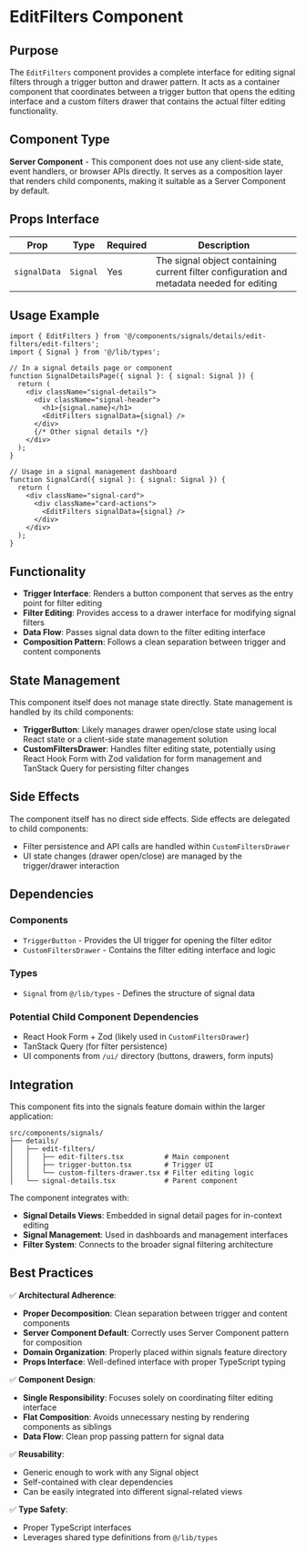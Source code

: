 # EditFilters Component

## Purpose

The `EditFilters` component provides a complete interface for editing signal filters through a trigger button and drawer pattern. It acts as a container component that coordinates between a trigger button that opens the editing interface and a custom filters drawer that contains the actual filter editing functionality.

## Component Type

**Server Component** - This component does not use any client-side state, event handlers, or browser APIs directly. It serves as a composition layer that renders child components, making it suitable as a Server Component by default.

## Props Interface

| Prop | Type | Required | Description |
|------|------|----------|-------------|
| `signalData` | `Signal` | Yes | The signal object containing current filter configuration and metadata needed for editing |

## Usage Example

```tsx
import { EditFilters } from '@/components/signals/details/edit-filters/edit-filters';
import { Signal } from '@/lib/types';

// In a signal details page or component
function SignalDetailsPage({ signal }: { signal: Signal }) {
  return (
    <div className="signal-details">
      <div className="signal-header">
        <h1>{signal.name}</h1>
        <EditFilters signalData={signal} />
      </div>
      {/* Other signal details */}
    </div>
  );
}

// Usage in a signal management dashboard
function SignalCard({ signal }: { signal: Signal }) {
  return (
    <div className="signal-card">
      <div className="card-actions">
        <EditFilters signalData={signal} />
      </div>
    </div>
  );
}
```

## Functionality

- **Trigger Interface**: Renders a button component that serves as the entry point for filter editing
- **Filter Editing**: Provides access to a drawer interface for modifying signal filters
- **Data Flow**: Passes signal data down to the filter editing interface
- **Composition Pattern**: Follows a clean separation between trigger and content components

## State Management

This component itself does not manage state directly. State management is handled by its child components:

- **TriggerButton**: Likely manages drawer open/close state using local React state or a client-side state management solution
- **CustomFiltersDrawer**: Handles filter editing state, potentially using React Hook Form with Zod validation for form management and TanStack Query for persisting filter changes

## Side Effects

The component itself has no direct side effects. Side effects are delegated to child components:

- Filter persistence and API calls are handled within `CustomFiltersDrawer`
- UI state changes (drawer open/close) are managed by the trigger/drawer interaction

## Dependencies

### Components
- `TriggerButton` - Provides the UI trigger for opening the filter editor
- `CustomFiltersDrawer` - Contains the filter editing interface and logic

### Types
- `Signal` from `@/lib/types` - Defines the structure of signal data

### Potential Child Component Dependencies
- React Hook Form + Zod (likely used in `CustomFiltersDrawer`)
- TanStack Query (for filter persistence)
- UI components from `/ui/` directory (buttons, drawers, form inputs)

## Integration

This component fits into the signals feature domain within the larger application:

```
src/components/signals/
├── details/
│   ├── edit-filters/
│   │   ├── edit-filters.tsx          # Main component
│   │   ├── trigger-button.tsx        # Trigger UI
│   │   └── custom-filters-drawer.tsx # Filter editing logic
│   └── signal-details.tsx            # Parent component
```

The component integrates with:
- **Signal Details Views**: Embedded in signal detail pages for in-context editing
- **Signal Management**: Used in dashboards and management interfaces
- **Filter System**: Connects to the broader signal filtering architecture

## Best Practices

✅ **Architectural Adherence**:
- **Proper Decomposition**: Clean separation between trigger and content components
- **Server Component Default**: Correctly uses Server Component pattern for composition
- **Domain Organization**: Properly placed within signals feature directory
- **Props Interface**: Well-defined interface with proper TypeScript typing

✅ **Component Design**:
- **Single Responsibility**: Focuses solely on coordinating filter editing interface
- **Flat Composition**: Avoids unnecessary nesting by rendering components as siblings
- **Data Flow**: Clean prop passing pattern for signal data

✅ **Reusability**:
- Generic enough to work with any Signal object
- Self-contained with clear dependencies
- Can be easily integrated into different signal-related views

✅ **Type Safety**:
- Proper TypeScript interfaces
- Leverages shared type definitions from `@/lib/types`